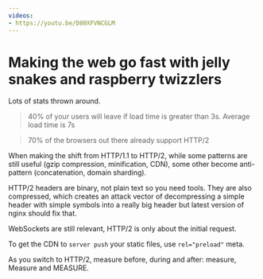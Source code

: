 ```yaml
---
videos:
- https://youtu.be/D80XFVNCGLM
---
```


# Making the web go fast with jelly snakes and raspberry twizzlers

Lots of stats thrown around.

> 40% of your users will leave if load time is greater than 3s. Average load time is 7s

> 70% of the browsers out there already support HTTP/2

When making the shift from HTTP/1.1 to HTTP/2, while some patterns are still useful (gzip compression, minification, CDN), some other become anti-pattern (concatenation, domain sharding).

HTTP/2 headers are binary, not plain text so you need tools. They are also compressed, which creates an attack vector of decompressing a simple header with simple symbols into a really big header but latest version of nginx should fix that.

WebSockets are still relevant, HTTP/2 is only about the initial request.

To get the CDN to `server push` your static files, use `rel="preload"` meta.

As you switch to HTTP/2, measure before, during and after: measure, Measure and MEASURE.